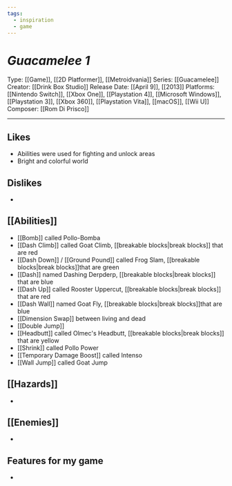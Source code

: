 ```yaml
---
tags:
  - inspiration
  - game
---
```

# _Guacamelee 1_

Type: [[Game]], [[2D Platformer]], [[Metroidvania]]
Series: [[Guacamelee]]
Creator: [[Drink Box Studio]]
Release Date: [[April 9]], [[2013]]
Platforms: [[Nintendo Switch]], [[Xbox One]], [[Playstation 4]], [[Microsoft Windows]], [[Playstation 3]], [[Xbox 360]], [[Playstation Vita]], [[macOS]], [[Wii U]]
Composer: [[Rom Di Prisco]]

----





## Likes
* Abilities were used for fighting and unlock areas
* Bright and colorful world


## Dislikes
* 

## [[Abilities]]
* [[Bomb]] called Pollo-Bomba
* [[Dash Climb]] called Goat Climb, [[breakable blocks|break blocks]] that are red
* [[Dash Down]] / [[Ground Pound]] called Frog Slam, [[breakable blocks|break blocks]]that are green
* [[Dash]] named Dashing Derpderp, [[breakable blocks|break blocks]] that are blue
* [[Dash Up]] called Rooster Uppercut, [[breakable blocks|break blocks]] that are red
* [[Dash Wall]] named Goat Fly, [[breakable blocks|break blocks]]that are blue
* [[Dimension Swap]] between living and dead
* [[Double Jump]]
* [[Headbutt]] called Olmec's Headbutt, [[breakable blocks|break blocks]] that are yellow
* [[Shrink]] called Pollo Power
* [[Temporary Damage Boost]] called Intenso
* [[Wall Jump]] called Goat Jump

## [[Hazards]]
* 

## [[Enemies]]
* 

## Features for my game
* 
